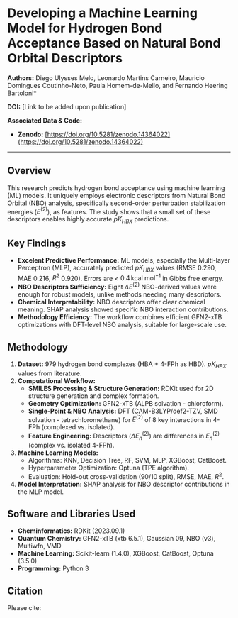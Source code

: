 # Developing a Machine Learning Model for Hydrogen Bond Acceptance Based on Natural Bond Orbital Descriptors

**Authors:** Diego Ulysses Melo, Leonardo Martins Carneiro, Mauricio Domingues Coutinho-Neto, Paula Homem-de-Mello, and Fernando Heering Bartoloni*

**DOI:** [Link to be added upon publication]

**Associated Data & Code:**
* **Zenodo:** [https://doi.org/10.5281/zenodo.14364022](https://doi.org/10.5281/zenodo.14364022)

---

## Overview

This research predicts hydrogen bond acceptance using machine learning (ML) models. It uniquely employs electronic descriptors from Natural Bond Orbital (NBO) analysis, specifically second-order perturbation stabilization energies ($E^{(2)}$), as features. The study shows that a small set of these descriptors enables highly accurate $pK_{HBX}$ predictions.

## Key Findings

* **Excelent Predictive Performance:** ML models, especially the Multi-layer Perceptron (MLP), accurately predicted $pK_{HBX}$ values (RMSE $0.290$, MAE $0.216$, $R^2$ $0.920$). Errors are < $0.4 \, \text{kcal mol}^{-1}$ in Gibbs free energy.
* **NBO Descriptors Sufficiency:** Eight $\Delta E^{(2)}$ NBO-derived values were enough for robust models, unlike methods needing many descriptors.
* **Chemical Interpretability:** NBO descriptors offer clear chemical meaning. SHAP analysis showed specific NBO interaction contributions.
* **Methodology Efficiency:** The workflow combines efficient GFN2-xTB optimizations with DFT-level NBO analysis, suitable for large-scale use.

## Methodology

1.  **Dataset:** 979 hydrogen bond complexes (HBA + 4-FPh as HBD). $pK_{HBX}$ values from literature.
2.  **Computational Workflow:**
    * **SMILES Processing & Structure Generation:** RDKit used for 2D structure generation and complex formation.
    * **Geometry Optimization:** GFN2-xTB (ALPB solvation - chloroform).
    * **Single-Point & NBO Analysis:** DFT (CAM-B3LYP/def2-TZV, SMD solvation - tetrachloromethane) for $E^{(2)}$ of 8 key interactions in 4-FPh (complexed vs. isolated).
    * **Feature Engineering:** Descriptors ($\Delta E_n^{(2)}$) are differences in $E_n^{(2)}$ (complex vs. isolated 4-FPh).
3.  **Machine Learning Models:**
    * Algorithms: KNN, Decision Tree, RF, SVM, MLP, XGBoost, CatBoost.
    * Hyperparameter Optimization: Optuna (TPE algorithm).
    * Evaluation: Hold-out cross-validation (90/10 split), RMSE, MAE, $R^2$.
4.  **Model Interpretation:** SHAP analysis for NBO descriptor contributions in the MLP model.

## Software and Libraries Used

* **Cheminformatics:** RDKit (2023.09.1)
* **Quantum Chemistry:** GFN2-xTB (xtb 6.5.1), Gaussian 09, NBO (v3), Multiwfn, VMD
* **Machine Learning:** Scikit-learn (1.4.0), XGBoost, CatBoost, Optuna (3.5.0)
* **Programming:** Python 3

## Citation

Please cite:
